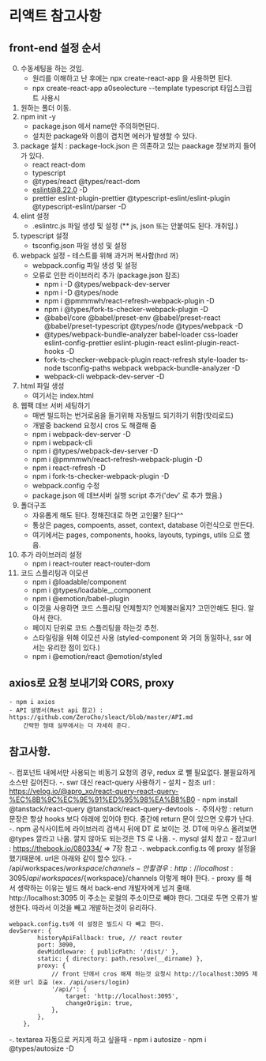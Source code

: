 # 리액트 참고사항

## front-end 설정 순서
0. 수동세팅을 하는 것임.
    - 원리를 이해하고 난 후에는 npx create-react-app 을 사용하면 된다.
    - npx create-react-app a0seolecture --template typescript 타입스크립트 사용시
1. 원하는 폴더 이동.
2. npm init -y
    - package.json 에서 name만 주의하면된다.
    - 설치한 package와 이름이 겹치면 에러가 발생할 수 있다.
3. package 설치 : package-lock.json 은 의존하고 있는 paackage 정보까지 들어가 있다.
   - react react-dom
   - typescript
   - @types/react @types/react-dom
   - eslint@8.22.0 -D
   - prettier eslint-plugin-prettier @typescript-eslint/eslint-plugin @typescript-eslint/parser -D
4. elint 설정
   - .eslintrc.js 파일 생성 및 설정 (** js, json 또는 안붙여도 된다. 개취임.)
5. typescript 설정
   - tsconfig.json 파일 생성 및 설정
6. webpack 설정 - 테스트를 위해 과거꺼 복사함(hrd 꺼)
   - webpack.config 파일 생성 및 설정
   - 오류로 인한 라이브러리 추가 (package.json 참조)
     - npm i -D @types/webpack-dev-server
     - npm i -D @types/node
     - npm i @pmmmwh/react-refresh-webpack-plugin -D
     - npm i @types/fork-ts-checker-webpack-plugin -D
     - @babel/core @babel/preset-env @babel/preset-react @babel/preset-typescript @types/node @types/webpack -D
     - @types/webpack-bundle-analyzer babel-loader css-loader eslint-config-prettier eslint-plugin-react eslint-plugin-react-hooks -D
     - fork-ts-checker-webpack-plugin react-refresh style-loader ts-node tsconfig-paths webpack webpack-bundle-analyzer -D
     - webpack-cli webpack-dev-server -D
7. html 파일 생성
    - 여기서는 index.html
8. 웹팩 데브 서버 세팅하기
    - 매번 빌드하는 번거로움을 들기위해 자동빌드 되기하기 위함(핫리로드)
    - 개발중 backend 요청시 cros 도 해결해 줌 
    - npm i webpack-dev-server -D
    - npm i webpack-cli
    - npm i @types/webpack-dev-server -D
    - npm i @pmmmwh/react-refresh-webpack-plugin -D
    - npm i react-refresh -D
    - npm i fork-ts-checker-webpack-plugin -D
    - webpack.config 수정
    - package.json 에 데브서버 실행 script 추가('dev' 로 추가 했음.)
9. 폴더구조
    - 자유롭게 해도 된다. 정해진대로 하면 고인물? 된다^^
    - 통상은 pages, compoents, asset, context, database 이런식으로 만든다.
    - 여기에서는 pages, components, hooks, layouts, typings, utils 으로 했음.
10. 추가 라이브러리 설정
    - npm i react-router react-router-dom
11. 코드 스플리팅과 이모션
    - npm i @loadable/component
    - npm i @types/loadable__component
    - npm i @emotion/babel-plugin
    - 이것을 사용하면 코드 스플리팅 언제할지? 언제불러올지? 고민안해도 된다. 알아서 한다.
    - 페이지 단위로 코드 스플리팅을 하는것 추천.
    - 스타일링을 위해 이모션 사용 (styled-component 와 거의 동일하나, ssr 에서는 유리한 점이 있다.)
    - npm i @emotion/react @emotion/styled

## axios로 요청 보내기와 CORS, proxy
    - npm i axios
    - API 설명서(Rest api 참고) : https://github.com/ZeroCho/sleact/blob/master/API.md
        간략한 형태 실무에서는 더 자세히 준다.

## 참고사항.
-. 컴포넌트 내에서만 사용되는 비동기 요청의 경우, redux 로 뺄 필요없다. 불필요하게 소스만 길어진다.
-. swr 대신 react-query 사용하기
    - 설치 
        - 참조 url : https://velog.io/@apro_xo/react-query-react-query-%EC%8B%9C%EC%9E%91%ED%95%98%EA%B8%B0
        - npm install @tanstack/react-query @tanstack/react-query-devtools
-. 주의사항 : return 문장은 항상 hooks 보다 아래에 있어야 한다. 중간에 return 문이 있으면 오류가 난다.
-. npm 공식사이트에 라이브러리 검색시 뒤에 DT 로 보이는 것. DT에 마우스 올려보면 @types 깔라고 나옴.
   깔지 않아도 되는것은 TS 로 나옴.
-. mysql 설치 참고
    - 참고url : https://thebook.io/080334/ => 7장 참고
-. webpack.config.ts 에 proxy 설정을 했기때문에. url은 아래와 같이 할수 있다.
    - /api/workspaces/${workspace}/channels
    - 안할 경우 : http://localhost:3095/api/workspaces/${workspace}/channels 이렇게 해야 한다.
    - proxy 를 해서 생략하는 이유는 빌드 해서 back-end 개발자에게 넘겨 줄때. http://localhost:3095 이 주소는
      로컬의 주소이므로 빼야 한다. 그대로 두면 오류가 발생한다. 따라서 이것을 빼고 개발하는것이 유리하다.
```
webpack.config.ts에 이 설정은 빌드시 다 빼고 한다.
devServer: {
		historyApiFallback: true, // react router
		port: 3090,
		devMiddleware: { publicPath: '/dist/' },
		static: { directory: path.resolve(__dirname) },
		proxy: {
			// front 단에서 cros 해제 하는것 요청시 http://localhost:3095 제외한 url 호출 (ex. /api/users/login)
			'/api/': {
				target: 'http://localhost:3095',
				changeOrigin: true,
			},
		},
	},

```
-. textarea 자동으로 커지게 하고 싶을때
    - npm i autosize
    - npm i @types/autosize -D
